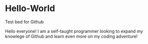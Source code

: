 # Hello-World
Test bed for Github

Hello everyone! I am a self-taught programmer looking to expand my knowlege of Github and learn even more on my coding adventure!

